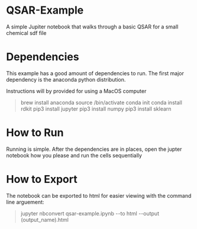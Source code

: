 # QSAR-Example
A simple Jupiter notebook that walks through a basic QSAR for a small chemical sdf file

# Dependencies
This example has a good amount of dependencies to run. The first major dependency is the anaconda python distribution.

Instructions will by provided for using a MacOS computer

> brew install anaconda
> source <path to conda>/bin/activate
> conda init
> conda install rdkit
> pip3 install jupyter
> pip3 install numpy
> pip3 install sklearn

# How to Run
Running is simple. After the dependencies are in places, open the jupter notebook how you please and run the cells sequentially

# How to Export 
The notebook can be exported to html for easier viewing with the command line arguement:
> jupyter nbconvert qsar-example.ipynb --to html --output (output_name).html

